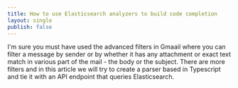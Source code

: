 ```yaml
---
title: How to use Elasticsearch analyzers to build code completion
layout: single
publish: false
---
```

I'm sure you must have used the advanced filters in Gmaail where you can filter a message by sender or by whether it has any attachment or exact text match in various part of the mail - the body or the subject. There are more filters and in this article we will try to create a parser based in Typescript and tie it with an API endpoint that queries Elasticsearch.



